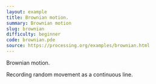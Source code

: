 ```yaml
---
layout: example
title: Brownian motion.
summary: Brownian motion
slug: brownian
difficulty: beginner
code: brownian.pde
source: https://processing.org/examples/brownian.html
---
```


Brownian motion. 

 Recording random movement as a continuous line.
